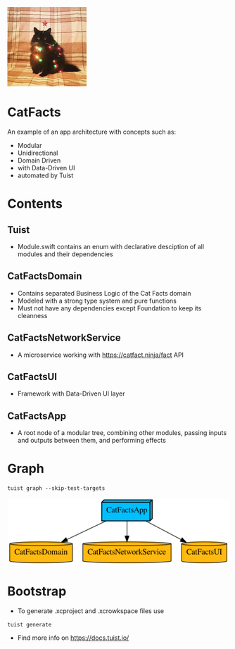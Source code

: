 ![graph](Targets/CatFactsApp/Resources/Media.xcassets/AppIcon.appiconset/180.png)

# CatFacts
An example of an app architecture with concepts such as:
- Modular 
- Unidirectional 
- Domain Driven 
- with Data-Driven UI
- automated by Tuist

# Contents
## Tuist
- Module.swift contains an enum with declarative desciption of all modules and their dependencies

## CatFactsDomain
- Contains separated Business Logic of the Cat Facts domain
- Modeled with a strong type system and pure functions
- Must not have any dependencies except Foundation to keep its cleanness

## CatFactsNetworkService
- A microservice working with https://catfact.ninja/fact API

## CatFactsUI
- Framework with Data-Driven UI layer

## CatFactsApp
- A root node of a modular tree, combining other modules, passing inputs and outputs between them, and performing effects

# Graph
```
tuist graph --skip-test-targets
```
![graph](graph.png)

# Bootstrap
- To generate .xcproject and .xcrowkspace files use
```
tuist generate
```
- Find more info on https://docs.tuist.io/
